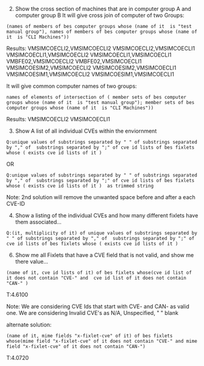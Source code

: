 2. Show the cross section of machines that are in computer group A and computer group B
 It will give cross join of computer of two Groups:

```(names of members of bes computer groups whose (name of it  is "test manual group"), names of members of bes computer groups whose (name of it  is "CLI Machines"))```

Results:
VMSIMCOECLI2,VMSIMCOECLI2
VMSIMCOECLI2,VMSIMCOECLI1
VMSIMCOECLI1,VMSIMCOECLI2
VMSIMCOECLI1,VMSIMCOECLI1
VMBFE02,VMSIMCOECLI2
VMBFE02,VMSIMCOECLI1
VMSIMCOESIM2,VMSIMCOECLI2
VMSIMCOESIM2,VMSIMCOECLI1
VMSIMCOESIM1,VMSIMCOECLI2
VMSIMCOESIM1,VMSIMCOECLI1

 It will give common computer names of two groups: 
 
```names of elements of intersection of ( member sets of bes computer groups whose (name of it  is "test manual group"); member sets of bes computer groups whose (name of it  is "CLI Machines"))```

Results:
VMSIMCOECLI2
VMSIMCOECLI1

3. Show A list of all individual CVEs within the enviornment 

```Q:unique values of substrings separated by " " of substrings separated by "," of  substrings separated by ";" of cve id lists of bes fixlets whose ( exists cve id lists of it )```

OR 

```Q:unique values of substrings separated by " " of substrings separated by "," of  substrings separated by ";" of cve id lists of bes fixlets whose ( exists cve id lists of it )  as trimmed string```

Note:  2nd solution will remove the unwanted space before and after a each CVE-ID


4. Show a listing of the individual CVEs and how many different fixlets have them associated... 


```Q:(it, multiplicity of it) of unique values of substrings separated by " " of substrings separated by "," of  substrings separated by ";" of cve id lists of bes fixlets whose ( exists cve id lists of it )```


6. Show me all Fixlets that have a CVE field that is not valid, and show me there value... 


 ```(name of it, cve id lists of it) of bes fixlets whose(cve id list of it does not contain "CVE-" and  cve id list of it does not contain "CAN-" )```
 
T:4.6100

Note: We are considering CVE Ids that start with CVE- and CAN- as valid one. We are considering Invalid CVE's as N/A, Unspecified, " " blank 

alternate solution: 

 ```(name of it, mime fields "x-fixlet-cve" of it) of bes fixlets whose(mime field "x-fixlet-cve" of it does not contain "CVE-" and mime field "x-fixlet-cve" of it does not contain "CAN-") ```

T:4.0720
